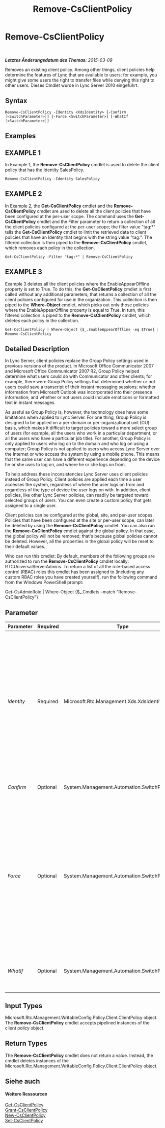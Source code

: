 ﻿---
title: Remove-CsClientPolicy
TOCTitle: Remove-CsClientPolicy
ms:assetid: 2beb1557-8397-493e-be87-910ce01ba8f5
ms:mtpsurl: https://technet.microsoft.com/de-de/library/Gg425772(v=OCS.15)
ms:contentKeyID: 49293522
ms.date: 05/19/2016
mtps_version: v=OCS.15
ms.translationtype: HT
---

# Remove-CsClientPolicy

 

_**Letztes Änderungsdatum des Themas:** 2015-03-09_

Removes an existing client policy. Among other things, client policies help determine the features of Lync that are available to users; for example, you might give some users the right to transfer files while denying this right to other users. Dieses Cmdlet wurde in Lync Server 2010 eingeführt.

## Syntax

    Remove-CsClientPolicy -Identity <XdsIdentity> [-Confirm [<SwitchParameter>]] [-Force <SwitchParameter>] [-WhatIf [<SwitchParameter>]]

## Examples

## EXAMPLE 1

In Example 1, the **Remove-CsClientPolicy** cmdlet is used to delete the client policy that has the Identity SalesPolicy.

    Remove-CsClientPolicy -Identity SalesPolicy

## EXAMPLE 2

In Example 2, the **Get-CsClientPolicy** cmdlet and the **Remove-CsClientPolicy** cmdlet are used to delete all the client policies that have been configured at the per-user scope. The command uses the **Get-CsClientPolicy** cmdlet and the Filter parameter to return a collection of all the client policies configured at the per-user scope; the filter value "tag:\*" tells the **Get-CsClientPolicy** cmdlet to limit the retrieved data to client policies that have an Identity that begins with the string value "tag:". The filtered collection is then piped to the **Remove-CsClientPolicy** cmdlet, which removes each policy in the collection.

    Get-CsClientPolicy -Filter "tag:*" | Remove-CsClientPolicy

## EXAMPLE 3

Example 3 deletes all the client policies where the EnableAppearOffline property is set to True. To do this, the **Get-CsClientPolicy** cmdlet is first called without any additional parameters; that returns a collection of all the client policies configured for use in the organization. This collection is then piped to the **Where-Object** cmdlet, which picks out only those policies where the EnableAppearOffline property is equal to True. In turn, this filtered collection is piped to the **Remove-CsClientPolicy** cmdlet, which deletes each policy in the collection.

    Get-CsClientPolicy | Where-Object {$_.EnableAppearOffline -eq $True} | Remove-CsClientPolicy

## Detailed Description

In Lync Server, client policies replace the Group Policy settings used in previous versions of the product. In Microsoft Office Communicator 2007 and Microsoft Office Communicator 2007 R2, Group Policy helped determine what users could do with Communicator and other clients; for example, there were Group Policy settings that determined whether or not users could save a transcript of their instant messaging sessions; whether information from Microsoft Outlook was incorporated into their presence information; and whether or not users could include emoticons or formatted text in instant messages.

As useful as Group Policy is, however, the technology does have some limitations when applied to Lync Server. For one thing, Group Policy is designed to be applied on a per-domain or per-organizational unit (OU) basis, which makes it difficult to target policies toward a more select group of users (for example, all the users who work in a particular department, or all the users who have a particular job title). For another, Group Policy is only applied to users who log on to the domain and who log on using a computer; Group Policy is not applied to users who access Lync Server over the Internet or who access the system by using a mobile phone. This means that the same user can have a different experience depending on the device he or she uses to log on, and where he or she logs on from.

To help address these inconsistencies Lync Server uses client policies instead of Group Policy. Client policies are applied each time a user accesses the system, regardless of where the user logs on from and regardless of the type of device the user logs on with. In addition, client policies, like other Lync Server policies, can readily be targeted toward selected groups of users. You can even create a custom policy that gets assigned to a single user.

Client policies can be configured at the global, site, and per-user scopes. Policies that have been configured at the site or per-user scope, can later be deleted by using the **Remove-CsClientPolicy** cmdlet. You can also run the **Remove-CsClientPolicy** cmdlet against the global policy. In that case, the global policy will not be removed; that's because global policies cannot be deleted. However, all the properties in the global policy will be reset to their default values.

Who can run this cmdlet: By default, members of the following groups are authorized to run the **Remove-CsClientPolicy** cmdlet locally: RTCUniversalServerAdmins. To return a list of all the role-based access control (RBAC) roles this cmdlet has been assigned to (including any custom RBAC roles you have created yourself), run the following command from the Windows PowerShell prompt:

Get-CsAdminRole | Where-Object {$\_.Cmdlets –match "Remove-CsClientPolicy"}

## Parameter


<table>
<colgroup>
<col style="width: 25%" />
<col style="width: 25%" />
<col style="width: 25%" />
<col style="width: 25%" />
</colgroup>
<thead>
<tr class="header">
<th>Parameter</th>
<th>Required</th>
<th>Type</th>
<th>Description</th>
</tr>
</thead>
<tbody>
<tr class="odd">
<td><p><em>Identity</em></p></td>
<td><p>Required</p></td>
<td><p>Microsoft.Rtc.Management.Xds.XdsIdentity</p></td>
<td><p>Unique identifier for the client policy to be removed. To &quot;remove&quot; the global policy, use the following syntax: -Identity global. (Note that the global policy cannot actually be removed. Instead, all the properties in that policy will be reset to their default values.) To remove a site policy, use syntax similar to this: -Identity &quot;site:Redmond&quot;. To remove a per-user policy, use syntax similar to this: -Identity &quot;SalesDepartmentPolicy&quot;. You cannot use wildcards when specifying a policy Identity.</p></td>
</tr>
<tr class="even">
<td><p><em>Confirm</em></p></td>
<td><p>Optional</p></td>
<td><p>System.Management.Automation.SwitchParameter</p></td>
<td><p>Fordert Sie vor der Ausführung des Befehls zum Bestätigen auf.</p></td>
</tr>
<tr class="odd">
<td><p><em>Force</em></p></td>
<td><p>Optional</p></td>
<td><p>System.Management.Automation.SwitchParameter</p></td>
<td><p>If this parameter is present, the policy will automatically be removed even if it is currently assigned to at least one user. If this parameter is not present, then the <strong>Remove-CsClientPolicy</strong> cmdlet will not automatically remove a per-user policy that is assigned to at least one user. Instead, a confirmation prompt will appear asking if you are sure that you want to remove the policy. You must answer yes (by pressing the Y key) before the command will continue and the policy will be removed.</p></td>
</tr>
<tr class="even">
<td><p><em>WhatIf</em></p></td>
<td><p>Optional</p></td>
<td><p>System.Management.Automation.SwitchParameter</p></td>
<td><p>Beschreibt die Auswirkungen einer Ausführung des Befehls, ohne den Befehl tatsächlich auszuführen.</p></td>
</tr>
</tbody>
</table>


## Input Types

Microsoft.Rtc.Management.WritableConfig.Policy.Client.ClientPolicy object. The **Remove-CsClientPolicy** cmdlet accepts pipelined instances of the client policy object.

## Return Types

The **Remove-CsClientPolicy** cmdlet does not return a value. Instead, the cmdlet deletes instances of the Microsoft.Rtc.Management.WritableConfig.Policy.Client.ClientPolicy object.

## Siehe auch

#### Weitere Ressourcen

[Get-CsClientPolicy](get-csclientpolicy.md)  
[Grant-CsClientPolicy](grant-csclientpolicy.md)  
[New-CsClientPolicy](new-csclientpolicy.md)  
[Set-CsClientPolicy](set-csclientpolicy.md)


